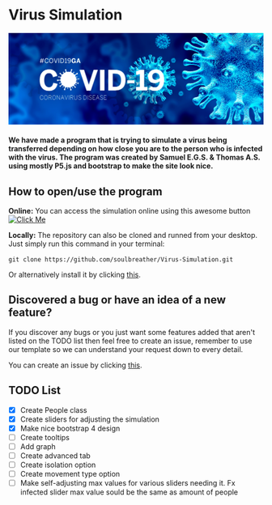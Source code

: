 # Virus Simulation
![COVID-19](/images/CoronaVirus.png)
#### We have made a program that is trying to simulate a virus being transferred depending on how close you are to the person who is infected with the virus. The program was created by Samuel E.G.S. & Thomas A.S. using mostly P5.js and bootstrap to make the site look nice.

## How to open/use the program
**Online:**
You can access the simulation online using this awesome button [![Click Me](https://awesome.re/badge.svg)](https://soulbreather.github.io/Virus-Simulation/src/index.html)

**Locally:**
The repository can also be cloned and runned from your desktop. Just simply run this command in your terminal:
    
    git clone https://github.com/soulbreather/Virus-Simulation.git

Or alternatively install it by clicking [this](https://github.com/soulbreather/Virus-Simulation/archive/master.zip).

## Discovered a bug or have an idea of a new feature? 
If you discover any bugs or you just want some features added that aren't listed on the TODO list then feel free to create an issue, remember to use our template so we can understand your request down to every detail.

You can create an issue by clicking [this](https://github.com/soulbreather/Virus-Simulation/issues/new/choose).

## TODO List
- [x] Create People class
- [x] Create sliders for adjusting the simulation
- [x] Make nice bootstrap 4 design
- [ ] Create tooltips
- [ ] Add graph
- [ ] Create advanced tab
- [ ] Create isolation option
- [ ] Create movement type option
- [ ] Make self-adjusting max values for various sliders needing it. Fx infected slider max value sould be the same as amount of people
